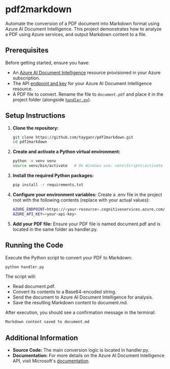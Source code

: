 # pdf2markdown

Automate the conversion of a PDF document into Markdown format using Azure AI Document Intelligence. This project demonstrates how to analyze a PDF using Azure services, and output Markdown content to a file.

## Prerequisites

Before getting started, ensure you have:

- An [Azure AI Document Intelligence](https://learn.microsoft.com/en-us/azure/ai-services/document-intelligence/how-to-guides/create-document-intelligence-resource) resource provisioned in your Azure subscription.
- The API [endpoint and key](https://learn.microsoft.com/en-us/azure/ai-services/document-intelligence/how-to-guides/create-document-intelligence-resource?view=doc-intel-4.0.0#get-endpoint-url-and-keys) for your Azure AI Document Intelligence resource.
- A PDF file to convert. Rename the file to `document.pdf` and place it in the project folder (alongside [`handler.py`](handler.py)).

## Setup Instructions

1. **Clone the repository:**

   ```sh
   git clone https://github.com/tayganr/pdf2markdown.git
   cd pdf2markdown
   ```

2. **Create and activate a Python virtual environment:**

    ```sh
    python -m venv venv
    source venv/bin/activate   # On Windows use: venv\Scripts\activate
    ```

3. **Install the required Python packages:**

    ```sh
    pip install -r requirements.txt
    ```

4. **Configure your environment variables:** Create a .env file in the project root with the following contents (replace with your actual values):

    ```sh
    AZURE_ENDPOINT=https://<your-resource>.cognitiveservices.azure.com/
    AZURE_API_KEY=<your-api-key>
    ```

5. **Add your PDF file:** Ensure your PDF file is named document.pdf and is located in the same folder as handler.py.

## Running the Code

Execute the Python script to convert your PDF to Markdown:

```sh
python handler.py
```

The script will:

- Read document.pdf.
- Convert its contents to a Base64-encoded string.
- Send the document to Azure AI Document Intelligence for analysis.
- Save the resulting Markdown content to document.md.


After execution, you should see a confirmation message in the terminal:

```sh
Markdown content saved to document.md
```

## Additional Information

- **Source Code:** The main conversion logic is located in handler.py.
- **Documentation:** For more details on the Azure AI Document Intelligence API, visit Microsoft's [documentation](https://learn.microsoft.com/en-us/python/api/overview/azure/ai-documentintelligence-readme).